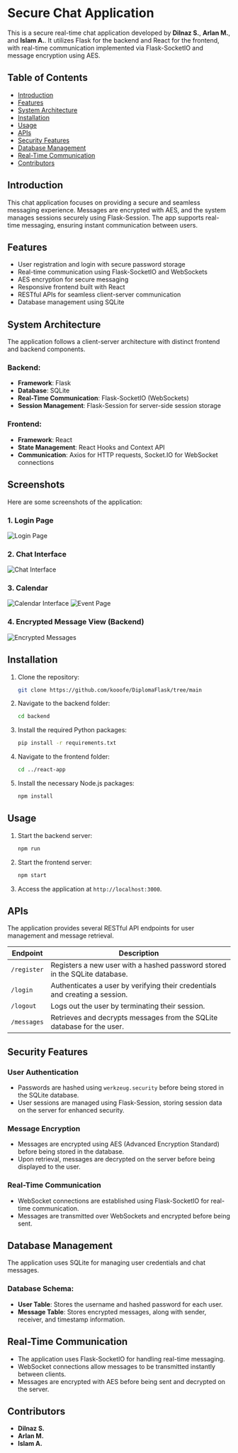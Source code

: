 # Secure Chat Application

This is a secure real-time chat application developed by **Dilnaz S.**, **Arlan M.**, and **Islam A.**. It utilizes Flask for the backend and React for the frontend, with real-time communication implemented via Flask-SocketIO and message encryption using AES.

## Table of Contents

- [Introduction](#introduction)
- [Features](#features)
- [System Architecture](#system-architecture)
- [Installation](#installation)
- [Usage](#usage)
- [APIs](#apis)
- [Security Features](#security-features)
- [Database Management](#database-management)
- [Real-Time Communication](#real-time-communication)
- [Contributors](#contributors)

## Introduction

This chat application focuses on providing a secure and seamless messaging experience. Messages are encrypted with AES, and the system manages sessions securely using Flask-Session. The app supports real-time messaging, ensuring instant communication between users.

## Features

- User registration and login with secure password storage
- Real-time communication using Flask-SocketIO and WebSockets
- AES encryption for secure messaging
- Responsive frontend built with React
- RESTful APIs for seamless client-server communication
- Database management using SQLite

## System Architecture

The application follows a client-server architecture with distinct frontend and backend components.

### Backend:
- **Framework**: Flask
- **Database**: SQLite
- **Real-Time Communication**: Flask-SocketIO (WebSockets)
- **Session Management**: Flask-Session for server-side session storage

### Frontend:
- **Framework**: React
- **State Management**: React Hooks and Context API
- **Communication**: Axios for HTTP requests, Socket.IO for WebSocket connections

## Screenshots

Here are some screenshots of the application:

### 1. Login Page
![Login Page](readmeFiles/login-screen.png)

### 2. Chat Interface
![Chat Interface](readmeFiles/user-interface.png)

### 3. Calendar
![Calendar Interface](readmeFiles/calendar.png)
![Event Page](readmeFiles/event.png)

### 4. Encrypted Message View (Backend)
![Encrypted Messages](readmeFiles/messages-encrypted.png)


## Installation

1. Clone the repository:

    ```bash
    git clone https://github.com/kooofe/DiplomaFlask/tree/main
    ```

2. Navigate to the backend folder:

    ```bash
    cd backend
    ```

3. Install the required Python packages:

    ```bash
    pip install -r requirements.txt
    ```

4. Navigate to the frontend folder:

    ```bash
    cd ../react-app
    ```

5. Install the necessary Node.js packages:

    ```bash
    npm install
    ```

## Usage

1. Start the backend server:

    ```bash
    npm run
    ```

2. Start the frontend server:

    ```bash
    npm start
    ```

3. Access the application at `http://localhost:3000`.

## APIs

The application provides several RESTful API endpoints for user management and message retrieval.

| **Endpoint**         | **Description**                                                                                 |
|----------------------|-------------------------------------------------------------------------------------------------|
| `/register`          | Registers a new user with a hashed password stored in the SQLite database.                       |
| `/login`             | Authenticates a user by verifying their credentials and creating a session.                      |
| `/logout`            | Logs out the user by terminating their session.                                                  |
| `/messages`          | Retrieves and decrypts messages from the SQLite database for the user.                           |

## Security Features

### User Authentication

- Passwords are hashed using `werkzeug.security` before being stored in the SQLite database.
- User sessions are managed using Flask-Session, storing session data on the server for enhanced security.

### Message Encryption

- Messages are encrypted using AES (Advanced Encryption Standard) before being stored in the database.
- Upon retrieval, messages are decrypted on the server before being displayed to the user.

### Real-Time Communication

- WebSocket connections are established using Flask-SocketIO for real-time communication.
- Messages are transmitted over WebSockets and encrypted before being sent.

## Database Management

The application uses SQLite for managing user credentials and chat messages.

### Database Schema:

- **User Table**: Stores the username and hashed password for each user.
- **Message Table**: Stores encrypted messages, along with sender, receiver, and timestamp information.

## Real-Time Communication

- The application uses Flask-SocketIO for handling real-time messaging.
- WebSocket connections allow messages to be transmitted instantly between clients.
- Messages are encrypted with AES before being sent and decrypted on the server.

## Contributors

- **Dilnaz S.**
- **Arlan M.**
- **Islam A.**
